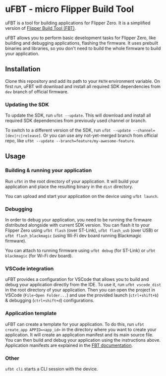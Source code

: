# uFBT - micro Flipper Build Tool

uFBT is a tool for building applications for Flipper Zero. It is a simplified version of [Flipper Build Tool (FBT)](https://github.com/flipperdevices/flipperzero-firmware/blob/dev/documentation/fbt.md). 

uFBT allows you to perform basic development tasks for Flipper Zero, like building and debugging applications, flashing the firmware. It uses prebuilt binaries and libraries, so you don't need to build the whole firmware to build your application.


## Installation

Clone this repository and add its path to your `PATH` environment variable. On first run, uFBT will download and install all required SDK dependencies from `dev` branch of official firmware.

### Updating the SDK

To update the SDK, run `ufbt --update`. This will download and install all required SDK dependencies from previously used channel or branch.

To switch to a different version of the SDK, run `ufbt --update --channel=[dev|rc|release]`. Or you can use any not-yet-merged branch from official repo, like `ufbt --update --branch=feature/my-awesome-feature`.


## Usage

### Building & running your application

Run `ufbt` in the root directory of your application. It will build your application and place the resulting binary in the `dist` directory.

You can upload and start your application on the device using `ufbt launch`.

### Debugging

In order to debug your application, you need to be running the firmware distributed alongside with current SDK version. You can flash it to your Flipper Zero using `ufbt flash` (over ST-Link), `ufbt flash_usb` (over USB) or `ufbt flash_blackmagic` (using Wi-Fi dev board running Blackmagic firmware).

You can attach to running firmware using `ufbt debug` (for ST-Link) or `ufbt blackmagic` (for Wi-Fi dev board).

### VSCode integration

uFBT provides a configuration for VSCode that allows you to build and debug your application directly from the IDE. To use it, run `ufbt vscode_dist` in the root directory of your application. Then you can open the project in VSCode (`File`-`Open Folder...`) and use the provided launch (`ctrl+shift+b`) & debugging (`ctrl+shift+d`) configurations.

### Application template

uFBT can create a template for your application. To do this, run `ufbt create_app APPID=<app_id>` in the directory where you want to create your application. It will create an application manifest and its main source file. You can then build and debug your application using the instructions above.
Application manifests are explained in the [FBT documentation](https://github.com/flipperdevices/flipperzero-firmware/blob/dev/documentation/AppManifests.md).

### Other

`ufbt cli` starts a CLI session with the device.
